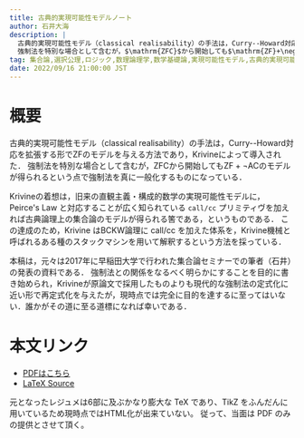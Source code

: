 ```yaml
---
title: 古典的実現可能性モデルノート
author: 石井大海
description: |
  古典的実現可能性モデル（classical realisability）の手法は，Curry--Howard対応を拡張する形で$\mathrm{ZF}$のモデルを与える方法であり，Krivineによって導入された．
  強制法を特別な場合として含むが，$\mathrm{ZFC}$から開始しても$\mathrm{ZF}+\neg \mathrm{AC}$のモデルが得られるという点で強制法を真に一般化するものになっている．
tag: 集合論,選択公理,ロジック,数理論理学,数学基礎論,実現可能性モデル,古典的実現可能性モデル,継続,call/cc
date: 2022/09/16 21:00:00 JST
---
```


# 概要
古典的実現可能性モデル（classical realisability）の手法は，Curry--Howard対応を拡張する形で$\mathrm{ZF}$のモデルを与える方法であり，Krivineによって導入された．
強制法を特別な場合として含むが，$\mathrm{ZFC}$から開始しても$\mathrm{ZF}+\neg \mathrm{AC}$のモデルが得られるという点で強制法を真に一般化するものになっている．

Krivineの着想は，旧来の直観主義・構成的数学の実現可能性モデルに，Peirce's Law と対応することが広く知られている `call/cc` プリミティヴを加えれば古典論理上の集合論のモデルが得られる筈である，というものである．
この達成のため，Krivine はBCKW論理に call/cc を加えた体系を，Krivine機械と呼ばれるある種のスタックマシンを用いて解釈するという方法を採っている．

本稿は，元々は2017年に早稲田大学で行われた集合論セミナーでの筆者（石井）の発表の資料である．
強制法との関係をなるべく明らかにすることを目的に書き始められ，Krivineが原論文で採用したものよりも現代的な強制法の定式化に近い形で再定式化を与えたが，現時点では完全に目的を達するに至ってはいない．誰かがその道に至る道標になれば幸いである．

# 本文リンク
* [PDFはこちら](./realisability.pdf)
* [LaTeX Source](https://github.com/konn/realisability-note)

元となったレジュメは6部に及ぶかなり膨大な TeX であり、TikZ をふんだんに用いているため現時点ではHTML化が出来ていない。
従って、当面は PDF のみの提供とさせて頂く。
